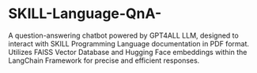 # SKILL-Language-QnA-
A question-answering chatbot powered by GPT4ALL LLM, designed to interact with SKILL Programming Language documentation in PDF format. Utilizes FAISS Vector Database and Hugging Face embeddings within the LangChain Framework for precise and efficient responses.
